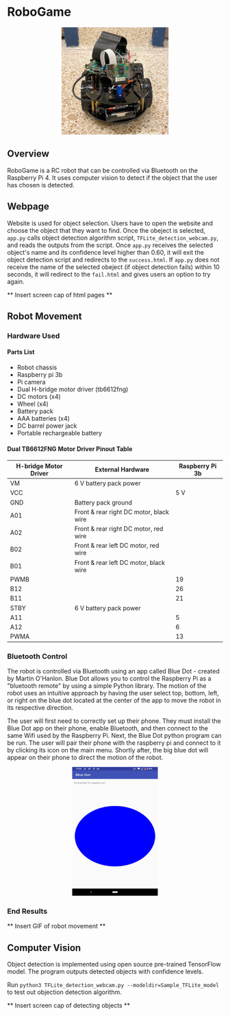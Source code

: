 # RoboGame

<p align="center">
	<img src="images/robot.jpg" width="250" height="250">
</p>

## Overview

RoboGame is a RC robot that can be controlled via Bluetooth on the Raspberry Pi 4. It uses computer vision to detect if the object that the user has chosen is detected. 

## Webpage

Website is used for object selection. Users have to open the website and choose the object that they want to find. Once the obeject is selected, `app.py` calls object detection algorithm script, `TFLite_detection_webcam.py`, and reads the outputs from the script. Once `app.py` receives the selected object's name and its confidence level higher than 0.60, it will exit the object detection script and redirects to the `success.html`. If `app.py` does not receive the name of the selected obeject (if object detection fails) within 10 seconds, it will redirect to the `fail.html` and gives users an option to try again.

** Insert screen cap of html pages **


## Robot Movement

### Hardware Used

#### Parts List
* Robot chassis
* Raspberry pi 3b
* Pi camera
* Dual H-bridge motor driver (tb6612fng)
* DC motors (x4)
* Wheel (x4)
* Battery pack
* AAA batteries (x4)
* DC barrel power jack
* Portable rechargeable battery

#### Dual TB6612FNG Motor Driver Pinout Table

| H-bridge Motor Driver  | External Hardware                        | Raspberry Pi 3b  | 
| ---------------------- | ---------------------------------------- |----------------- | 
| VM                     | 6 V battery pack power                   |                  |
| VCC                    |                                          | 5 V              |
| GND                    | Battery pack ground                      |                  |
| A01                    | Front & rear right DC motor, black wire  |                  |
| A02                    | Front & rear right DC motor, red wire    |                  |
| B02                    | Front & rear left DC motor, red wire     |                  |
| B01                    | Front & rear left DC motor, black wire   |                  |
| PWMB                   |                                          | 19               |
| B12                    |                                          | 26               |
| B11                    |                                          | 21               |
| STBY                   | 6 V battery pack power                   |                  |
| A11                    |                                          | 5                |
| A12                    |                                          | 6                |
| PWMA                   |                                          | 13               |

	 	

### Bluetooth Control

The robot is controlled via Bluetooth using an app called Blue Dot - created by Martin O'Hanlon. Blue Dot allows you to control the Raspberry Pi as a "bluetooth remote" by using a simple Python library. The motion of the robot uses an intuitive approach by having the user select top, bottom, left, or right on the blue dot located at the center of the app to move the robot in its respective direction.

The user will first need to correctly set up their phone. They must install the Blue Dot app on their phone, enable Bluetooth, and then connect to the same Wifi used by the Raspberry Pi. Next, the Blue Dot python program can be run. The user will pair their phone with the raspberry pi and connect to it by clicking its icon on the main menu. Shortly after, the big blue dot will appear on their phone to direct the motion of the robot. 

<p align="center">
	<img src="images/Screenshot_20211214-010031.jpg" width="200" height="300">
</p>

### End Results
** Insert GIF of robot movement **


## Computer Vision

Object detection is implemented using open source pre-trained TensorFlow model. The program outputs detected objects with confidence levels.

Run `python3 TFLite_detection_webcam.py --modeldir=Sample_TFLite_model` to test out objection detection algorithm.

** Insert screen cap of detecting objects  **
